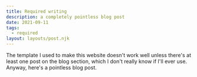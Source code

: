 ```yaml
---
title: Required writing
description: a completely pointless blog post
date: 2021-09-11
tags:
  - required
layout: layouts/post.njk
---
```

The template I used to make this website doesn't work well unless
there's at least one post on the blog section, which I don't really
know if I'll ever use. Anyway, here's a pointless blog post.

